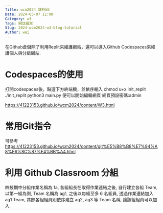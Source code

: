 ```yaml
---
Title: wcm2024 課程W3
Date: 2024-03-07 11:00
Category: w3
Tags: 網誌編寫
Slug: 2024-wcm2024-w3-blog-tutorial
Author: wei
---
```


 在Github倉儲除了利用Replit來維護網站，還可以導入Github Codespaces來維護個人與分組網站.

<!-- PELICAN_END_SUMMARY -->

# Codespaces的使用
打開codespaces後，點選下方終端機，並依序輸入
chmod u+x init_replit
./init_replit
python3 main.py
便可以開始編輯網頁
網頁預設密碼:admin

<https://41223153.github.io/wcm2024/content/W3.html>
# 常用Git指令
可參考<https://41223153.github.io/wcm2024/content/git%E5%B8%B8%E7%94%A8%E6%8C%87%E4%BB%A4.html>

# 利用 Github Classroom 分組
四技期中分組作業名稱為 1a, 各組組長在取得作業連結之後, 自行建立各組 Team, 以第一組為例, Team 名稱為 ag1, 之後以每組至多 6 名組員, 透過作業連結加入 ag1 Team, 其餘各組組員則依序建立 ag2, ag3 等 Team 名稱, 讓該組組員可以加入.
